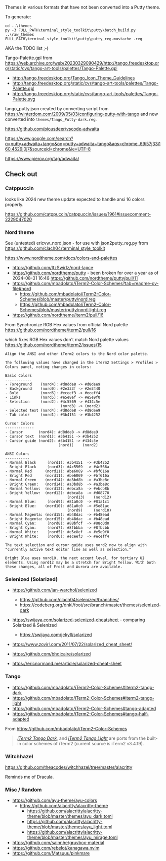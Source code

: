 Themes in various formats that have not been converted into a Putty theme.

To generate:

    cd ..\themes
    py -3 FULL_PATH\terminal_style_toolkit\putty\batch_build.py ..\raw_themes FULL_PATH\terminal_style_toolkit\putty\putty_reg.mustache .reg

AKA the TODO list ;-)

Tango-Palette.gpl from https://web.archive.org/web/20230329090429/http://tango.freedesktop.org/static/cvs/tango-art-tools/palettes/Tango-Palette.gpl

  * http://tango.freedesktop.org/Tango_Icon_Theme_Guidelines
  * http://tango.freedesktop.org/static/cvs/tango-art-tools/palettes/Tango-Palette.gpl
  * http://tango.freedesktop.org/static/cvs/tango-art-tools/palettes/Tango-Palette.svg


tango_putty.json created by converting script from https://winterdom.com/2009/05/03/configuring-putty-with-tango
and now converted into `themes/Tango_Putty-dark.reg`.

https://github.com/piousdeer/vscode-adwaita

https://www.google.com/search?q=putty+adwaita+tango&oq=putty+adwaita+tango&aqs=chrome..69i57j33i160.4529j0j7&sourceid=chrome&ie=UTF-8

https://www.pierov.org/tag/adwaita/

## Check out

### Catppuccin

looks like 2024 new theme update expected to handle ansi 16 colors properly.

https://github.com/catppuccin/catppuccin/issues/1961#issuecomment-2229047020

### Nord theme

See (untested) ericvw_nord.json - for use with json2putty_reg.py from https://github.com/clach04/terminal_style_toolkit

https://www.nordtheme.com/docs/colors-and-palettes
  * https://github.com/ItzSwirlz/nord-lapce
  * https://github.com/nordtheme/putty - been broken for over a year as of 2024-08-31 16:46  https://github.com/nordtheme/putty/pull/11
  * https://github.com/mbadolato/iTerm2-Color-Schemes?tab=readme-ov-file#nord
      * https://github.com/mbadolato/iTerm2-Color-Schemes/blob/master/putty/nord.reg
      * https://github.com/mbadolato/iTerm2-Color-Schemes/blob/master/putty/nord-light.reg
  * https://github.com/nordtheme/iterm2/pull/16

From Synchronize RGB Hex values from official Nord palette https://github.com/nordtheme/iterm2/pull/16

which fixes RGB Hex values don't match Nord palette values https://github.com/nordtheme/iterm2/issues/15

    Align the ANSI and other iTerm2 colors to the Nord color palette.

    The following values have changed in the iTerm2 Settings > Profiles >
    Colors panel, noting changes in colors:

    Basic Colors
    ------------
    - Foreground    (nord4): #d8dde8 -> #d8dee9
    - Background    (nord0): #2e333f -> #2e3440
    - Bold          (nord6): #eceef3 -> #eceff4
    - Links         (nord5): #e5e8ef -> #e5e9f0
    - Selection     (nord2): #4c5569 -> #434c5e
                             (nord3) -> (nord2)
    - Selected text (nord4): #d8dde8 -> #d8dee9
    - Tab color     (nord1): #3b4151 -> #3b4252

    Cursor Colors
    -------------
    - Cursor       (nord4): #d8dde8 -> #d8dee9
    - Cursor text  (nord1): #3b4151 -> #3b4252
    - Cursor guide (nord2): #3b4151 -> #434c5e
                            (nord1)    (nord2)

    ANSI Colors
    -----------
    - Normal Black     (nord1): #3b4151  -> #3b4252
    - Bright Black     (nord3): #4c5569  -> #4c566a
    - Normal Red      (nord11): #be6069  -> #bf616a
    - Bright Red      (nord11): #be6069  -> #bf616a
    - Normal Green    (nord14): #a3bd8b  -> #a3be8c
    - Bright Green:   (nord14): #a3bd8b  -> #a3be8c
    - Normal Yellow:  (nord13): #ebca8a  -> #ebcb8b
    - Bright Yellow:  (nord12): #ebca8a  -> #d08770
                                (nord13)    (nord12)
    - Normal Blue:     (nord9): #81a0c0  -> #81a1c1
    - Bright Blue:    (nord10): #81a0c0  -> #5e81ac
                                (nord9)     (nord10)
    - Normal Magenta: (nord15): #b48dac  -> #b48ead
    - Bright Magenta: (nord15): #b48dac  -> #b48ead
    - Normal Cyan:     (nord8): #88bfcf  -> #88c0d0
    - Bright Cyan:     (nord7): #8fbbba  -> #8fbcbb
    - Normal White:    (nord5): #e5e8ef  -> #e5e9f0
    - Bright White:    (nord6): #eceef3  -> #eceff4

    The text selection and cursor guide uses nord2 now to align with
    "currently active text editor line as well as selection."

    Bright Blue uses nord10, the next accent level, for tertiary UI
    elements. Using nord12 may be a stretch for Bright Yellow. With both
    these changes, all of Frost and Aurora are available.

### Selenized (Solarized)

  * https://github.com/jan-warchol/selenized
      * https://github.com/clach04/selenized/branches/
      * https://codeberg.org/dnkl/foot/src/branch/master/themes/selenized-dark

  * https://swijaya.com/solarized-selenized-cheatsheet - comparing Solarized & Selenized
      * https://swijaya.com/jekyll/solarized
  * https://www.zovirl.com/2011/07/22/solarized_cheat_sheet/
  * https://github.com/bhdicaire/solarized
  * https://ericnormand.me/article/solarized-cheat-sheet


### Tango

  * https://github.com/mbadolato/iTerm2-Color-Schemes#iterm2-tango-dark
  * https://github.com/mbadolato/iTerm2-Color-Schemes#iterm2-tango-light
  * https://github.com/mbadolato/iTerm2-Color-Schemes#tango-adapted
  * https://github.com/mbadolato/iTerm2-Color-Schemes#tango-half-adapted

From https://github.com/mbadolato/iTerm2-Color-Schemes

> [_iTerm2 Tango Dark_](#iterm2-tango-dark), and [_iTerm2 Tango Light_](#iterm2-tango-light)
> are ports from the built-in color schemes of iTerm2 (current source is iTerm2 v3.4.19).

### Witchhazel

https://github.com/theacodes/witchhazel/tree/master/alacritty

Reminds me of Dracula.

### Misc / Random

  * https://github.com/ayu-theme/ayu-colors
      * https://github.com/alacritty/alacritty-theme
          * https://github.com/alacritty/alacritty-theme/blob/master/themes/ayu_dark.toml
          * https://github.com/alacritty/alacritty-theme/blob/master/themes/ayu_light.toml
          * https://github.com/alacritty/alacritty-theme/blob/master/themes/ayu_mirage.toml
  * https://github.com/sainnhe/gruvbox-material
  * https://github.com/rebelot/kanagawa.nvim
  * https://github.com/Matsuuu/pinkmare
